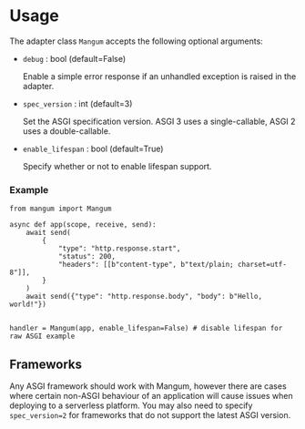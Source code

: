 # Usage

The adapter class `Mangum` accepts the following optional arguments:

- `debug` : bool (default=False)
    
    Enable a simple error response if an unhandled exception is raised in the adapter.


- `spec_version` : int (default=3)
    
    Set the ASGI specification version. ASGI 3 uses a single-callable, ASGI 2 uses a double-callable.

- `enable_lifespan` : bool (default=True)
    
    Specify whether or not to enable lifespan support.

### Example

```python3
from mangum import Mangum

async def app(scope, receive, send):
    await send(
        {
            "type": "http.response.start",
            "status": 200,
            "headers": [[b"content-type", b"text/plain; charset=utf-8"]],
        }
    )
    await send({"type": "http.response.body", "body": b"Hello, world!"})


handler = Mangum(app, enable_lifespan=False) # disable lifespan for raw ASGI example
```


## Frameworks

Any ASGI framework should work with Mangum, however there are cases where certain non-ASGI behaviour of an application will cause issues when deploying to a serverless platform. You may also need to specify `spec_version=2` for frameworks that do not support the latest ASGI version.
